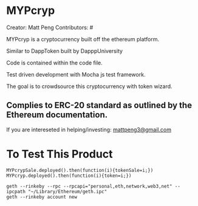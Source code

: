 # MYPcryp

Creator: Matt Peng
Contributors: #

MYPcryp is a cryptocurrency built off the ethereum platform.

Similar to DappToken built by DapppUniversity

Code is contained within the code file.

Test driven development with Mocha js test framework.

The goal is to crowdsource this cryptocurrency with token wizard.

Complies to ERC-20 standard as outlined by the Ethereum documentation.
------------------------------------------------------------------------
If you are intereseted in helping/investing: mattpeng3@gmail.com

# To Test This Product
```
MYPcrypSale.deployed().then(function(i){tokenSale=i;})
MYPcryp.deployed().then(function(i){token=i;})

geth --rinkeby --rpc --rpcapi="personal,eth,network,web3,net" --ipcpath "~/Library/Ethereum/geth.ipc"
geth --rinkeby account new
```
